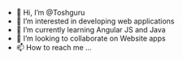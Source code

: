 - 👋 Hi, I’m @Toshguru
- 👀 I’m interested in developing web applications
- 🌱 I’m currently learning Angular JS and Java
- 💞️ I’m looking to collaborate on Website apps
- 📫 How to reach me ...

<!---
Toshguru/Toshguru is a ✨ special ✨ repository because its `README.md` (this file) appears on your GitHub profile.
You can click the Preview link to take a look at your changes.
--->
